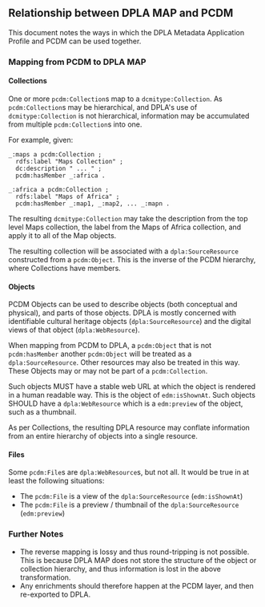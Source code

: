 
## Relationship between DPLA MAP and PCDM

This document notes the ways in which the DPLA Metadata Application Profile and PCDM can be used together.

### Mapping from PCDM to DPLA MAP

#### Collections

One or more `pcdm:Collection`s map to a `dcmitype:Collection`. As `pcdm:Collection`s may be hierarchical, and DPLA's use of `dcmitype:Collection` is not hierarchical, information may be accumulated from multiple `pcdm:Collection`s into one.  

For example, given:

```
_:maps a pcdm:Collection ;
  rdfs:label "Maps Collection" ;
  dc:description " ... " ;
  pcdm:hasMember _:africa .

_:africa a pcdm:Collection ;
  rdfs:label "Maps of Africa" ;
  pcdm:hasMember _:map1, _:map2, ... _:mapn .
```

The resulting `dcmitype:Collection` may take the description from the top level Maps collection, the label from the Maps of Africa collection, and apply it to all of the Map objects.

The resulting collection will be associated with a `dpla:SourceResource` constructed from a `pcdm:Object`.  This is the inverse of the PCDM hierarchy, where Collections have members.


#### Objects

PCDM Objects can be used to describe objects (both conceptual and physical), and parts of those objects.  DPLA is mostly concerned with identifiable cultural heritage objects (`dpla:SourceResource`) and the digital views of that object (`dpla:WebResource`).

When mapping from PCDM to DPLA, a `pcdm:Object` that is not `pcdm:hasMember` another `pcdm:Object` will be treated as a `dpla:SourceResource`.  Other resources may also be treated in this way.  These Objects may or may not be part of a `pcdm:Collection`.

Such objects MUST have a stable web URL at which the object is rendered in a human readable way.  This is the object of `edm:isShownAt`.  Such objects SHOULD have a `dpla:WebResource` which is a `edm:preview` of the object, such as a thumbnail. 

As per Collections, the resulting DPLA resource may conflate information from an entire hierarchy of objects into a single resource. 

#### Files

Some `pcdm:File`s are `dpla:WebResource`s, but not all.  It would be true in at least the following situations:

* The `pcdm:File` is a view of the `dpla:SourceResource` (`edm:isShownAt`)
* The `pcdm:File` is a preview / thumbnail of the `dpla:SourceResource` (`edm:preview`)

### Further Notes

* The reverse mapping is lossy and thus round-tripping is not possible. This is because DPLA MAP does not store the structure of the object or collection hierarchy, and thus information is lost in the above transformation.
* Any enrichments should therefore happen at the PCDM layer, and then re-exported to DPLA.
